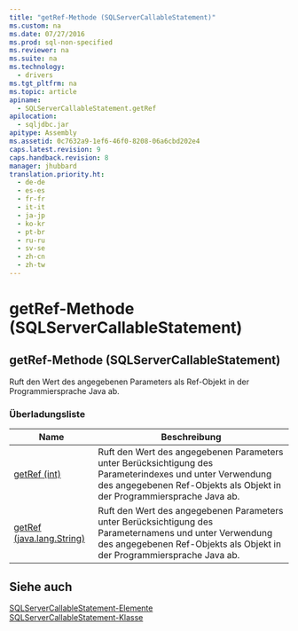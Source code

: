 ```yaml
---
title: "getRef-Methode (SQLServerCallableStatement)"
ms.custom: na
ms.date: 07/27/2016
ms.prod: sql-non-specified
ms.reviewer: na
ms.suite: na
ms.technology: 
  - drivers
ms.tgt_pltfrm: na
ms.topic: article
apiname: 
  - SQLServerCallableStatement.getRef
apilocation: 
  - sqljdbc.jar
apitype: Assembly
ms.assetid: 0c7632a9-1ef6-46f0-8208-06a6cbd202e4
caps.latest.revision: 9
caps.handback.revision: 8
manager: jhubbard
translation.priority.ht: 
  - de-de
  - es-es
  - fr-fr
  - it-it
  - ja-jp
  - ko-kr
  - pt-br
  - ru-ru
  - sv-se
  - zh-cn
  - zh-tw
---
```

# getRef-Methode (SQLServerCallableStatement)
    
## getRef\-Methode \(SQLServerCallableStatement\)  
 Ruft den Wert des angegebenen Parameters als Ref\-Objekt in der Programmiersprache Java ab.  
  
### Überladungsliste  
  
|Name|Beschreibung|  
|----------|------------------|  
|[getRef \(int\)](../content/getRef-Method--int-.md)|Ruft den Wert des angegebenen Parameters unter Berücksichtigung des Parameterindexes und unter Verwendung des angegebenen Ref\-Objekts als Objekt in der Programmiersprache Java ab.|  
|[getRef \(java.lang.String\)](../content/getRef-Method--java.lang.String-.md)|Ruft den Wert des angegebenen Parameters unter Berücksichtigung des Parameternamens und unter Verwendung des angegebenen Ref\-Objekts als Objekt in der Programmiersprache Java ab.|  
  
## Siehe auch  
 [SQLServerCallableStatement-Elemente](../content/SQLServerCallableStatement-Members.md)   
 [SQLServerCallableStatement-Klasse](../content/SQLServerCallableStatement-Class.md)  
  
  